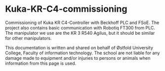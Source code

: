# Kuka-KR-C4-commissioning
Commissioning of Kuka KR C4-Controller with Beckhoff PLC and FSoE. The project also contains basic communication with Robotiq FT300 from PLC. The manipulator we use are the KR 3 R540 Agilus, but it should be similar for other manipulators. 

This documentation is written and shared on behalf of Østfold University College, Faculty of information technology. The school are not liable for any damage made to equipment and/or injuries to persons or animals when information from this page is used. 

